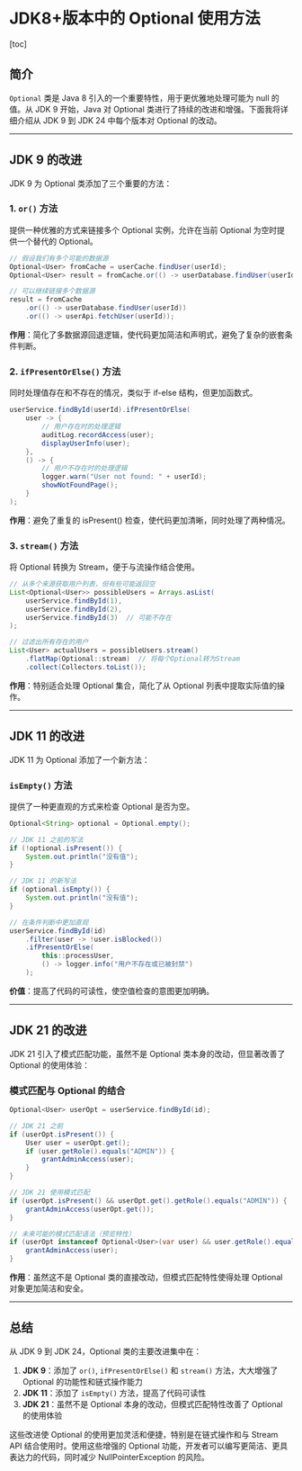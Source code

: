 # JDK8+版本中的 Optional 使用方法

[toc]

## 简介

`Optional` 类是 Java 8 引入的一个重要特性，用于更优雅地处理可能为 null 的值。从 JDK 9 开始，Java 对 Optional 类进行了持续的改进和增强。下面我将详细介绍从 JDK 9 到 JDK 24 中每个版本对 Optional 的改动。

---

## JDK 9 的改进

JDK 9 为 Optional 类添加了三个重要的方法：

### 1. `or()` 方法

提供一种优雅的方式来链接多个 Optional 实例，允许在当前 Optional 为空时提供一个替代的 Optional。

```java
// 假设我们有多个可能的数据源
Optional<User> fromCache = userCache.findUser(userId);
Optional<User> result = fromCache.or(() -> userDatabase.findUser(userId));

// 可以继续链接多个数据源
result = fromCache
    .or(() -> userDatabase.findUser(userId))
    .or(() -> userApi.fetchUser(userId));
```

**作用**：简化了多数据源回退逻辑，使代码更加简洁和声明式，避免了复杂的嵌套条件判断。

### 2. `ifPresentOrElse()` 方法

同时处理值存在和不存在的情况，类似于 if-else 结构，但更加函数式。

```java
userService.findById(userId).ifPresentOrElse(
    user -> {
        // 用户存在时的处理逻辑
        auditLog.recordAccess(user);
        displayUserInfo(user);
    },
    () -> {
        // 用户不存在时的处理逻辑
        logger.warn("User not found: " + userId);
        showNotFoundPage();
    }
);
```

**作用**：避免了重复的 isPresent() 检查，使代码更加清晰，同时处理了两种情况。

### 3. `stream()` 方法

将 Optional 转换为 Stream，便于与流操作结合使用。

```java
// 从多个来源获取用户列表，但有些可能返回空
List<Optional<User>> possibleUsers = Arrays.asList(
    userService.findById(1),
    userService.findById(2),
    userService.findById(3)  // 可能不存在
);

// 过滤出所有存在的用户
List<User> actualUsers = possibleUsers.stream()
    .flatMap(Optional::stream)  // 将每个Optional转为Stream
    .collect(Collectors.toList());
```

**作用**：特别适合处理 Optional 集合，简化了从 Optional 列表中提取实际值的操作。

---

## JDK 11 的改进

JDK 11 为 Optional 添加了一个新方法：

### `isEmpty()` 方法

提供了一种更直观的方式来检查 Optional 是否为空。

```java
Optional<String> optional = Optional.empty();

// JDK 11 之前的写法
if (!optional.isPresent()) {
    System.out.println("没有值");
}

// JDK 11 的新写法
if (optional.isEmpty()) {
    System.out.println("没有值");
}

// 在条件判断中更加直观
userService.findById(id)
    .filter(user -> !user.isBlocked())
    .ifPresentOrElse(
        this::processUser,
        () -> logger.info("用户不存在或已被封禁")
    );
```

**价值**：提高了代码的可读性，使空值检查的意图更加明确。

---

## JDK 21 的改进

JDK 21 引入了模式匹配功能，虽然不是 Optional 类本身的改动，但显著改善了 Optional 的使用体验：

### 模式匹配与 Optional 的结合

```java
Optional<User> userOpt = userService.findById(id);

// JDK 21 之前
if (userOpt.isPresent()) {
    User user = userOpt.get();
    if (user.getRole().equals("ADMIN")) {
        grantAdminAccess(user);
    }
}

// JDK 21 使用模式匹配
if (userOpt.isPresent() && userOpt.get().getRole().equals("ADMIN")) {
    grantAdminAccess(userOpt.get());
}

// 未来可能的模式匹配语法（预览特性）
if (userOpt instanceof Optional<User>(var user) && user.getRole().equals("ADMIN")) {
    grantAdminAccess(user);
}
```

**作用**：虽然这不是 Optional 类的直接改动，但模式匹配特性使得处理 Optional 对象更加简洁和安全。

---

## 总结

从 JDK 9 到 JDK 24，Optional 类的主要改进集中在：

1. **JDK 9**：添加了 `or()`, `ifPresentOrElse()` 和 `stream()` 方法，大大增强了 Optional 的功能性和链式操作能力
2. **JDK 11**：添加了 `isEmpty()` 方法，提高了代码可读性
3. **JDK 21**：虽然不是 Optional 本身的改动，但模式匹配特性改善了 Optional 的使用体验

这些改进使 Optional 的使用更加灵活和便捷，特别是在链式操作和与 Stream API 结合使用时。使用这些增强的 Optional 功能，开发者可以编写更简洁、更具表达力的代码，同时减少 NullPointerException 的风险。